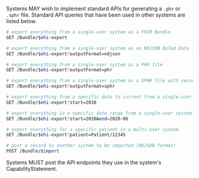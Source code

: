 

Systems MAY wish to implement standard APIs for generating a `.phr` or `.sphr` file.  Standard API queries that have been used in other systems are listed below.

```bash
# export everything from a single-user system as a FHIR Bundle
GET /Bundle/$ehi-export

# export everything from a single-user system as an NDJSON Bulkd Data file
GET /Bundle/$ehi-export?outputFormat=ndjson

# export everything from a single-user system as a PHR file
GET /Bundle/$ehi-export?outputFormat=phr

# export everything from a single-user system as a SPHR file with security
GET /Bundle/$ehi-export?outputFormat=sphr

# export everything from a specific date to current from a single-user system
GET /Bundle/$ehi-export?start=2010

# export everything in a specific date range from a single-user system
GET /Bundle/$ehi-export?start=2010&end=2020-06

# export everything for a specific patient in a multi-user system
GET /Bundle/$ehi-export?patient=Patient/12345

# post a record to another system to be imported (NDJSON format)
POST /Bundle/$import
```

Systems MUST post the API endpoints they use in the system's CapabilityStatement.  
